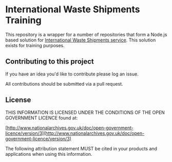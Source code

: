 # International Waste Shipments Training

This repository is a wrapper for a number of repositories that form a Node.js
based solution for [International Waste Shipments service](https://github.com/DEFRA/prsd-iws).
This solution exists for training purposes.

## Contributing to this project

If you have an idea you'd like to contribute please log an issue.

All contributions should be submitted via a pull request.

## License

THIS INFORMATION IS LICENSED UNDER THE CONDITIONS OF THE OPEN GOVERNMENT LICENCE found at:

[http://www.nationalarchives.gov.uk/doc/open-government-licence/version/3](http://www.nationalarchives.gov.uk/doc/open-government-licence/version/3)

The following attribution statement MUST be cited in your products and applications when using this information.
